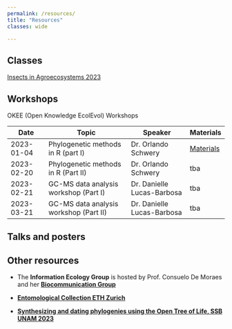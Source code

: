 ```yaml
---
permalink: /resources/
title: "Resources"
classes: wide

---
```


## Classes
[Insects in Agroecosystems 2023](https://www.vorlesungen.ethz.ch/Vorlesungsverzeichnis/lerneinheit.view?semkez=2023S&lerneinheitId=167101&lang=en)

## Workshops
OKEE (Open Knowledge EcolEvol) Workshops

| Date       |           Topic           |       Speaker       | Materials |
| --- | --- | --- | --- |
| 2023-01-04 | Phylogenetic methods in R (part I)| Dr. Orlando Schwery |  [Materials](https://oschwery.github.io/OKEE2023) |
| 2023-02-20 | Phylogenetic methods in R (Part II) | Dr. Orlando Schwery | tba |
| 2023-02-21 | GC-MS data analysis workshop (Part I)| Dr. Danielle Lucas-Barbosa| tba|
| 2023-03-21 | GC-MS data analysis workshop (Part II)| Dr. Danielle Lucas-Barbosa| tba|

## Talks and posters

## Other resources
- The **Information Ecology Group** is hosted by Prof. Consuelo De Moraes and her [**Biocommunication Group**](https://biocommunication.ethz.ch/)

- [**Entomological Collection ETH Zurich**](https://biocommunication.ethz.ch/entomological-collection.html)

- [**Synthesizing and dating phylogenies using the Open Tree of Life, SSB UNAM 2023**](
https://opentreeoflife.github.io/SSBworkshop2023/#Installation%20checks)